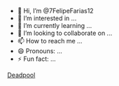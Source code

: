 - 👋 Hi, I’m @7FelipeFarias12
- 👀 I’m interested in ...
- 🌱 I’m currently learning ...
- 💞️ I’m looking to collaborate on ...
- 📫 How to reach me ...
- 😄 Pronouns: ...
- ⚡ Fun fact: ...

<!---
7FelipeFarias12/7FelipeFarias12 is a ✨ special ✨ repository because its `README.md` (this file) appears on your GitHub profile.
You can click the Preview link to take a look at your changes.
--->
[Deadpool](https://media1.tenor.com/m/tpsVn0nv3okAAAAd/deadpool-shocked.gif)
